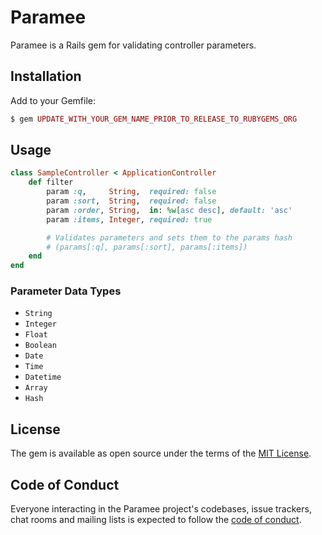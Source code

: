 # Paramee

Paramee is a Rails gem for validating controller parameters.

## Installation

Add to your Gemfile:

```ruby
$ gem UPDATE_WITH_YOUR_GEM_NAME_PRIOR_TO_RELEASE_TO_RUBYGEMS_ORG
```

## Usage

```ruby
class SampleController < ApplicationController
    def filter
        param :q,     String,  required: false
        param :sort,  String,  required: false
        param :order, String,  in: %w[asc desc], default: 'asc'
        param :items, Integer, required: true

        # Validates parameters and sets them to the params hash
        # (params[:q], params[:sort], params[:items])
    end
end
```

### Parameter Data Types

- `String`
- `Integer`
- `Float`
- `Boolean`
- `Date`
- `Time`
- `Datetime`
- `Array`
- `Hash`

## License

The gem is available as open source under the terms of the [MIT License](https://opensource.org/licenses/MIT).

## Code of Conduct

Everyone interacting in the Paramee project's codebases, issue trackers, chat rooms and mailing lists is expected to follow the [code of conduct](https://github.com/[USERNAME]/paramee/blob/main/CODE_OF_CONDUCT.md).
